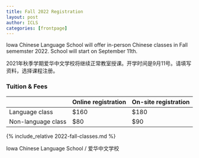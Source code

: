 ```yaml
---
title: Fall 2022 Registration  
layout: post
author: ICLS
categories: [frontpage]
---
```

Iowa Chinese Language School will offer in-person Chinese classes in Fall sememster 2022. School will start on September 11th.
	
2021年秋季学期爱华中文学校将继续正常教室授课。开学时间是9月11号。请填写资料，选择课程注册。

###  Tuition & Fees

|              | Online registration        | On-site registration |
|:-------------|:------------------|:------|
| Language class | $160  | $180  |
| Non-language class | $80    | $90  |

{% include_relative 2022-fall-classes.md %}


Iowa Chinese Language School / 爱华中文学校	
